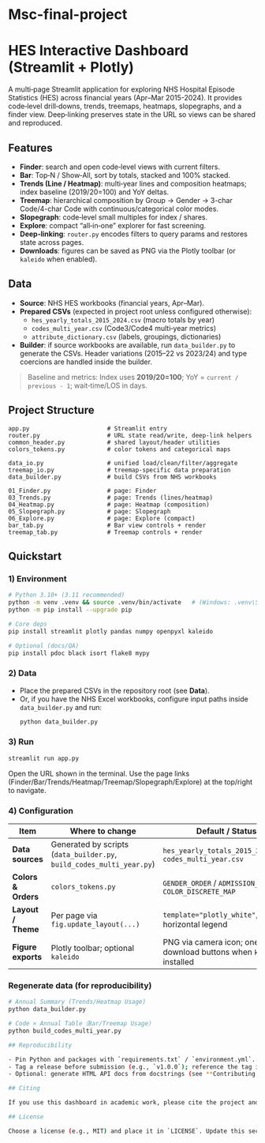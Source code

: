 # Msc-final-project
# HES Interactive Dashboard (Streamlit + Plotly)

A multi‑page Streamlit application for exploring NHS Hospital Episode Statistics (HES) across financial years (Apr–Mar 2015-2024). It provides code‑level drill‑downs, trends, treemaps, heatmaps, slopegraphs, and a finder view. Deep‑linking preserves state in the URL so views can be shared and reproduced.

## Features

- **Finder**: search and open code‑level views with current filters.
- **Bar**: Top‑N / Show‑All, sort by totals, stacked and 100% stacked.
- **Trends (Line / Heatmap)**: multi‑year lines and composition heatmaps; index baseline (2019/20=100) and YoY deltas.
- **Treemap**: hierarchical composition by Group → Gender → 3-char Code/4-char Code with continuous/categorical color modes.
- **Slopegraph**: code‑level small multiples for index / shares.
- **Explore**: compact “all‑in‑one” explorer for fast screening.
- **Deep‑linking**: `router.py` encodes filters to query params and restores state across pages.
- **Downloads**: figures can be saved as PNG via the Plotly toolbar (or `kaleido` when enabled).

## Data

- **Source**: NHS HES workbooks (financial years, Apr–Mar).  
- **Prepared CSVs** (expected in project root unless configured otherwise):
  - `hes_yearly_totals_2015_2024.csv` (macro totals by year)
  - `codes_multi_year.csv` (Code3/Code4 multi‑year metrics)
  - `attribute_dictionary.csv` (labels, groupings, dictionaries)
- **Builder**: if source workbooks are available, run `data_builder.py` to generate the CSVs. Header variations (2015–22 vs 2023/24) and type coercions are handled inside the builder.

> Baseline and metrics: Index uses **2019/20=100**; YoY = `current / previous - 1`; wait‑time/LOS in days.

## Project Structure

```
app.py                      # Streamlit entry
router.py                   # URL state read/write, deep-link helpers
common_header.py            # shared layout/header utilities
colors_tokens.py            # color tokens and categorical maps

data_io.py                  # unified load/clean/filter/aggregate
treemap_io.py               # treemap-specific data preparation
data_builder.py             # build CSVs from NHS workbooks

01_Finder.py                # page: Finder
03_Trends.py                # page: Trends (lines/heatmap)
04_Heatmap.py               # page: Heatmap (composition)
05_Slopegraph.py            # page: Slopegraph
06_Explore.py               # page: Explore (compact)
bar_tab.py                  # Bar view controls + render
treemap_tab.py              # Treemap controls + render
```

## Quickstart

### 1) Environment

```bash
# Python 3.10+ (3.11 recommended)
python -m venv .venv && source .venv/bin/activate   # (Windows: .venv\Scripts\activate)
python -m pip install --upgrade pip

# Core deps
pip install streamlit plotly pandas numpy openpyxl kaleido

# Optional (docs/QA)
pip install pdoc black isort flake8 mypy
```

### 2) Data

- Place the prepared CSVs in the repository root (see **Data**).  
- Or, if you have the NHS Excel workbooks, configure input paths inside `data_builder.py` and run:
  ```bash
  python data_builder.py
  ```

### 3) Run

```bash
streamlit run app.py
```

Open the URL shown in the terminal. Use the page links (Finder/Bar/Trends/Heatmap/Treemap/Slopegraph/Explore) at the top/right to navigate.

### 4) Configuration

| Item                    | Where to change                                  | Default / Status                                                        | Notes                                                                                 |
|-------------------------|---------------------------------------------------|-------------------------------------------------------------------------|---------------------------------------------------------------------------------------|
| **Data sources**        | Generated by scripts (`data_builder.py`, `build_codes_multi_year.py`) | `hes_yearly_totals_2015_2024.csv`; `codes_multi_year.csv`               | Run the scripts above to regenerate if missing.                                       |
| **Colors & Orders**     | `colors_tokens.py`                                | `GENDER_ORDER` / `ADMISSION_ORDER` / `COLOR_DISCRETE_MAP`               | Changes take effect site-wide (Trends/Heatmap/Treemap/Bar).                           |
| **Layout / Theme**      | Per page via `fig.update_layout(...)`            | `template="plotly_white"`, horizontal legend                           | e.g., percentage axis `tickformat=".0%"`; LOS axis `ticksuffix=" d"`.                 |
| **Figure exports**      | Plotly toolbar; optional `kaleido`               | PNG via camera icon; one-click download buttons when `kaleido` installed | Install: `pip install -U kaleido`.                                                    |                                          | Share via **Export PNG/CSV** or the **Unlisted demo video** (see Supplementary).     |


### Regenerate data (for reproducibility)
```bash
# Annual Summary (Trends/Heatmap Usage)
python data_builder.py

# Code × Annual Table（Bar/Treemap Usage）
python build_codes_multi_year.py

## Reproducibility

- Pin Python and packages with `requirements.txt` / `environment.yml`.  
- Tag a release before submission (e.g., `v1.0.0`); reference the tag in the dissertation/appendix.
- Optional: generate HTML API docs from docstrings (see **Contributing → Commenting Your Code**).

## Citing

If you use this dashboard in academic work, please cite the project and the NHS HES data source. Provide a stable tag/DOI (e.g., GitHub release).

## License

Choose a license (e.g., MIT) and place it in `LICENSE`. Update this section accordingly.
